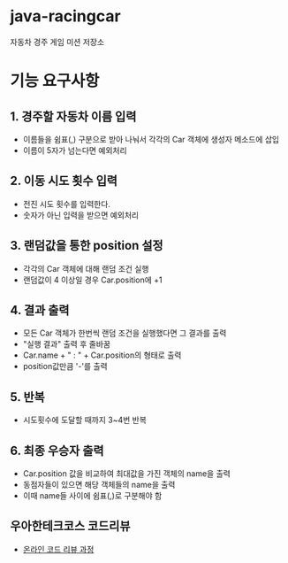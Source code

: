 # java-racingcar
자동차 경주 게임 미션 저장소

# 기능 요구사항
## 1. 경주할 자동차 이름 입력

- 이름들을 쉼표(,) 구분으로 받아 나눠서 각각의 Car 객체에 생성자 메소드에 삽입
- 이름이 5자가 넘는다면 예외처리

## 2. 이동 시도 횟수 입력

- 전진 시도 횟수를 입력한다.
- 숫자가 아닌 입력을 받으면 예외처리

## 3. 랜덤값을 통한 position 설정

- 각각의 Car 객체에 대해 랜덤 조건 실행
- 랜덤값이 4 이상일 경우 Car.position에 +1

## 4. 결과 출력
- 모든 Car 객체가 한번씩 랜덤 조건을 실행했다면 그 결과를 출력
- "실행 결과" 출력 후 줄바꿈
- Car.name + " : " + Car.position의 형태로 출력
- position값만큼 '-'를 출력

## 5. 반복

- 시도횟수에 도달할 때까지 3~4번 반복

## 6. 최종 우승자 출력

- Car.position 값을 비교하여 최대값을 가진 객체의 name을 출력
- 동점자들이 있으면 해당 객체들의 name을 출력
- 이때 name들 사이에 쉼표(,)로 구분해야 함

## 우아한테크코스 코드리뷰
* [온라인 코드 리뷰 과정](https://github.com/woowacourse/woowacourse-docs/blob/master/maincourse/README.md)